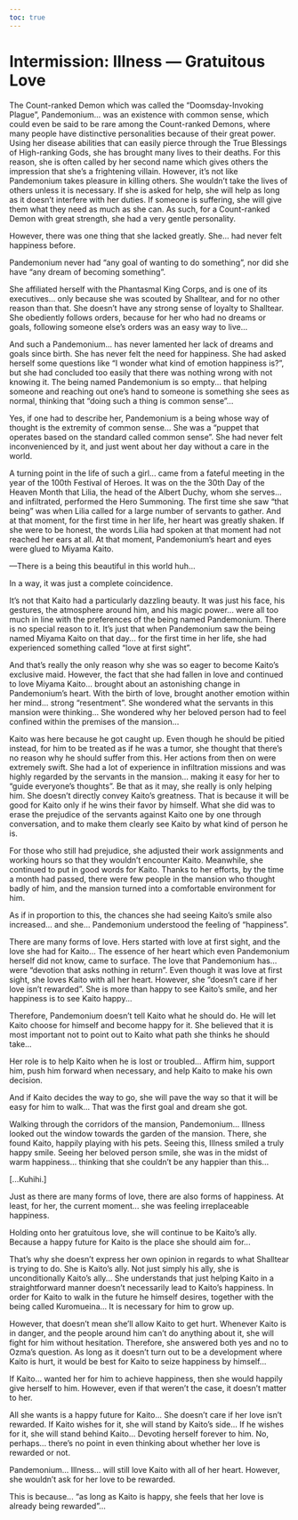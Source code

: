 ```yaml
---
toc: true
---
```


# Intermission: Illness — Gratuitous Love

The Count-ranked Demon which was called the “Doomsday-Invoking Plague”,
Pandemonium... was an existence with common sense, which could even be said to
be rare among the Count-ranked Demons, where many people have distinctive
personalities because of their great power. Using her disease abilities that can
easily pierce through the True Blessings of High-ranking Gods, she has brought
many lives to their deaths. For this reason, she is often called by her second
name which gives others the impression that she’s a frightening villain.
However, it’s not like Pandemonium takes pleasure in killing others. She
wouldn’t take the lives of others unless it is necessary. If she is asked for
help, she will help as long as it doesn’t interfere with her duties. If someone
is suffering, she will give them what they need as much as she can. As such, for
a Count-ranked Demon with great strength, she had a very gentle personality.

However, there was one thing that she lacked greatly. She... had never felt
happiness before.

Pandemonium never had “any goal of wanting to do something”, nor did she have
“any dream of becoming something”.

She affiliated herself with the Phantasmal King Corps, and is one of its
executives... only because she was scouted by Shalltear, and for no other reason
than that. She doesn’t have any strong sense of loyalty to Shalltear. She
obediently follows orders, because for her who had no dreams or goals, following
someone else’s orders was an easy way to live...

And such a Pandemonium... has never lamented her lack of dreams and goals since
birth. She has never felt the need for happiness. She had asked herself some
questions like “I wonder what kind of emotion happiness is?”, but she had
concluded too easily that there was nothing wrong with not knowing it. The being
named Pandemonium is so empty... that helping someone and reaching out one’s
hand to someone is something she sees as normal, thinking that “doing such a
thing is common sense”...

Yes, if one had to describe her, Pandemonium is a being whose way of thought is
the extremity of common sense... She was a “puppet that operates based on the
standard called common sense”. She had never felt inconvenienced by it, and just
went about her day without a care in the world.

A turning point in the life of such a girl... came from a fateful meeting in the
year of the 100th Festival of Heroes. It was on the the 30th Day of the Heaven
Month that Lilia, the head of the Albert Duchy, whom she serves... and
infiltrated, performed the Hero Summoning. The first time she saw “that being”
was when Lilia called for a large number of servants to gather. And at that
moment, for the first time in her life, her heart was greatly shaken. If she
were to be honest, the words Lilia had spoken at that moment had not reached her
ears at all. At that moment, Pandemonium’s heart and eyes were glued to Miyama
Kaito.

—There is a being this beautiful in this world huh...

In a way, it was just a complete coincidence.

It’s not that Kaito had a particularly dazzling beauty. It was just his face,
his gestures, the atmosphere around him, and his magic power... were all too
much in line with the preferences of the being named Pandemonium. There is no
special reason to it. It’s just that when Pandemonium saw the being named Miyama
Kaito on that day... for the first time in her life, she had experienced
something called “love at first sight”.

And that’s really the only reason why she was so eager to become Kaito’s
exclusive maid. However, the fact that she had fallen in love and continued to
love Miyama Kaito... brought about an astonishing change in Pandemonium’s heart.
With the birth of love, brought another emotion within her mind... strong
“resentment”. She wondered what the servants in this mansion were thinking...
She wondered why her beloved person had to feel confined within the premises of
the mansion...

Kaito was here because he got caught up. Even though he should be pitied
instead, for him to be treated as if he was a tumor, she thought that there’s no
reason why he should suffer from this. Her actions from then on were extremely
swift. She had a lot of experience in infiltration missions and was highly
regarded by the servants in the mansion... making it easy for her to “guide
everyone’s thoughts”. Be that as it may, she really is only helping him. She
doesn’t directly convey Kaito’s greatness. That is because it will be good for
Kaito only if he wins their favor by himself. What she did was to erase the
prejudice of the servants against Kaito one by one through conversation, and to
make them clearly see Kaito by what kind of person he is.

For those who still had prejudice, she adjusted their work assignments and
working hours so that they wouldn’t encounter Kaito. Meanwhile, she continued to
put in good words for Kaito. Thanks to her efforts, by the time a month had
passed, there were few people in the mansion who thought badly of him, and the
mansion turned into a comfortable environment for him.

As if in proportion to this, the chances she had seeing Kaito’s smile also
increased... and she... Pandemonium understood the feeling of “happiness”.

There are many forms of love. Hers started with love at first sight, and the
love she had for Kaito... The essence of her heart which even Pandemonium
herself did not know, came to surface. The love that Pandemonium has... were
“devotion that asks nothing in return”. Even though it was love at first sight,
she loves Kaito with all her heart. However, she “doesn’t care if her love isn’t
rewarded”. She is more than happy to see Kaito’s smile, and her happiness is to
see Kaito happy...

Therefore, Pandemonium doesn’t tell Kaito what he should do. He will let Kaito
choose for himself and become happy for it. She believed that it is most
important not to point out to Kaito what path she thinks he should take...

Her role is to help Kaito when he is lost or troubled... Affirm him, support
him, push him forward when necessary, and help Kaito to make his own decision.

And if Kaito decides the way to go, she will pave the way so that it will be
easy for him to walk... That was the first goal and dream she got.

Walking through the corridors of the mansion, Pandemonium... Illness looked out
the window towards the garden of the mansion. There, she found Kaito, happily
playing with his pets. Seeing this, Illness smiled a truly happy smile. Seeing
her beloved person smile, she was in the midst of warm happiness... thinking
that she couldn’t be any happier than this...

[...Kuhihi.]

Just as there are many forms of love, there are also forms of happiness. At
least, for her, the current moment... she was feeling irreplaceable happiness.

Holding onto her gratuitous love, she will continue to be Kaito’s ally. Because
a happy future for Kaito is the place she should aim for...

That’s why she doesn’t express her own opinion in regards to what Shalltear is
trying to do. She is Kaito’s ally. Not just simply his ally, she is
unconditionally Kaito’s ally... She understands that just helping Kaito in a
straightforward manner doesn’t necessarily lead to Kaito’s happiness. In order
for Kaito to walk in the future he himself desires, together with the being
called Kuromueina... It is necessary for him to grow up.

However, that doesn’t mean she’ll allow Kaito to get hurt. Whenever Kaito is in
danger, and the people around him can’t do anything about it, she will fight for
him without hesitation. Therefore, she answered both yes and no to Ozma’s
question. As long as it doesn’t turn out to be a development where Kaito is
hurt, it would be best for Kaito to seize happiness by himself...

If Kaito... wanted her for him to achieve happiness, then she would happily give
herself to him. However, even if that weren’t the case, it doesn’t matter to
her.

All she wants is a happy future for Kaito... She doesn’t care if her love isn’t
rewarded. If Kaito wishes for it, she will stand by Kaito’s side... If he wishes
for it, she will stand behind Kaito... Devoting herself forever to him. No,
perhaps... there’s no point in even thinking about whether her love is rewarded
or not.

Pandemonium... Illness... will still love Kaito with all of her heart. However,
she wouldn’t ask for her love to be rewarded.

This is because... “as long as Kaito is happy, she feels that her love is
already being rewarded”...
